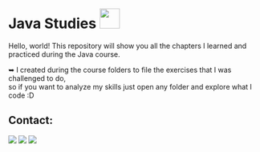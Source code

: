 # Java Studies <img src="https://cdn.jsdelivr.net/gh/devicons/devicon/icons/java/java-original.svg" width="40" height="40"/>
Hello, world! This repository will show you all the chapters I learned and practiced during the Java course. 
  
  ➥ I created during the course folders to file the exercises that I was challenged to do,     
   so if you want to analyze my skills just open any folder and explore what I code :D 

## Contact:

<div>
<a href="https://www.instagram.com/diofer/" target="_blank"><img src="https://img.shields.io/badge/-Instagram-%23E4405F?style=for-the-badge&logo=instagram&logoColor=white" target="_blank"></a>
<a href = "mailto:dioferteonilo@gmail.com"><img src="https://img.shields.io/badge/Gmail-D14836?style=for-the-badge&logo=gmail&logoColor=white" target="_blank"></a>
<a href="https://www.linkedin.com/in/dioferteonilo/" target="_blank"><img src="https://img.shields.io/badge/-LinkedIn-%230077B5?style=for-the-badge&logo=linkedin&logoColor=white" target="_blank"></a>   
</div>
